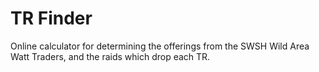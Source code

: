 # TR Finder
Online calculator for determining the offerings from the SWSH Wild Area Watt Traders, and the raids which drop each TR.
